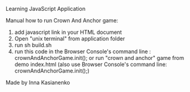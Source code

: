 Learning JavaScript Application

Manual how to run Crown And Anchor game:

   1) add  javascript link in your HTML document 
   2) Open "unix terminal" from application folder
   3) run sh build.sh
   4) run this code in the Browser Console's command line : crownAndAnchorGame.init();
      or run "crown and anchor" game from demo index.html (also use Browser Console's command line: crownAndAnchorGame.init();)
	
Made by Inna Kasianenko